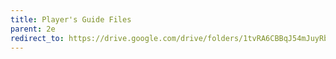 ```yaml
---
title: Player's Guide Files
parent: 2e
redirect_to: https://drive.google.com/drive/folders/1tvRA6CBBqJ54mJuyRbfWpAtt43I18CHe?usp=drive_link
---
```

